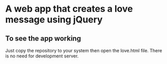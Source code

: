 # A web app that creates a love message using jQuery

## To see the app working

Just copy the repository to your system then open the love.html file.
There is no need for development server.
